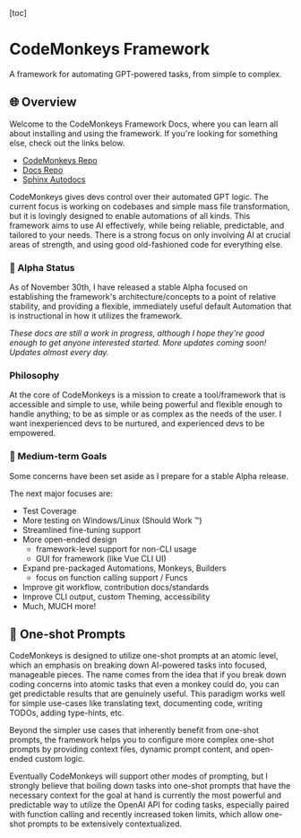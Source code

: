 [toc]
# CodeMonkeys Framework

A framework for automating GPT-powered tasks, from simple to complex.

## 🌐 Overview

Welcome to the CodeMonkeys Framework Docs, where you can learn all about installing and using the framework. If you're looking for something else, check out the links below.

- [CodeMonkeys Repo](https://github.com/cooleydw494/codemonkeys)
- [Docs Repo](https://github.com/cooleydw494/codemonkeys-docs)
- [Sphinx Autodocs](https://cooleydw494.github.io/codemonkeys)

CodeMonkeys gives devs control over their automated GPT logic. The current focus is working on codebases and simple mass file transformation, but it is lovingly designed to enable automations of all kinds. This framework aims to use AI effectively, while being reliable, predictable, and tailored to your needs. There is a strong focus on only involving AI at crucial areas of strength, and using good old-fashioned code for everything else.

### 🚧 Alpha Status

As of November 30th, I have released a stable Alpha focused on establishing the framework's architecture/concepts to a point of relative stability, and providing a flexible, immediately useful default Automation that is instructional in how it utilizes the framework.

*These docs are still a work in progress, although I hope they're good enough to get anyone interested started. More updates coming soon! Updates almost every day.*

### Philosophy

At the core of CodeMonkeys is a mission to create a tool/framework that is accessible and simple to use, while being powerful and flexible enough to handle anything; to be as simple or as complex as the needs of the user. I want inexperienced devs to be nurtured, and experienced devs to be empowered.

### 📅 Medium-term Goals
Some concerns have been set aside as I prepare for a stable Alpha release.

The next major focuses are:
- Test Coverage
- More testing on Windows/Linux (Should Work ™️)
- Streamlined fine-tuning support
- More open-ended design
  - framework-level support for non-CLI usage
  - GUI for framework (like Vue CLI UI)
- Expand pre-packaged Automations, Monkeys, Builders
  - focus on function calling support / Funcs
- Improve git workflow, contribution docs/standards
- Improve CLI output, custom Theming, accessibility
- Much, MUCH more!

## 🎯 One-shot Prompts

CodeMonkeys is designed to utilize one-shot prompts at an atomic level, which an emphasis on breaking down AI-powered tasks into focused, manageable pieces. The name comes from the idea that if you break down coding concerns into atomic tasks that even a monkey could do, you can get predictable results that are genuinely useful. This paradigm works well for simple use-cases like translating text, documenting code, writing TODOs, adding type-hints, etc.

Beyond the simpler use cases that inherently benefit from one-shot prompts, the framework helps you to configure more complex one-shot prompts by providing context files, dynamic prompt content, and open-ended custom logic.

Eventually CodeMonkeys will support other modes of prompting, but I strongly believe that boiling down tasks into one-shot prompts that have the necessary context for the goal at hand is currently the most powerful and predictable way to utilize the OpenAI API for coding tasks, especially paired with function calling and recently increased token limits, which allow one-shot prompts to be extensively contextualized.
